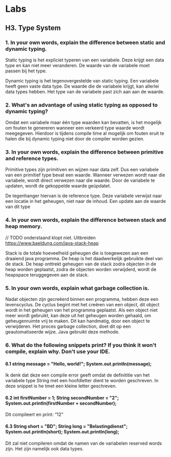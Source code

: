 # Labs

## H3. Type System

### 1. In your own words, explain the difference between static and dynamic typing.

Static typing is het expliciet typeren van een variabele. Deze krijgt een data type en kan niet meer veranderen. De waarde van de variabele moet passen bij het type.

Dynamic typing is het tegenovergestelde van static typing. Een variabele heeft geen vaste data type. De waarde die de variabele krijgt, kan allerlei data types hebben. Het type van de variabele past zich aan aan de waarde.

### 2. What's an advantage of using static typing as opposed to dynamic typing?

Omdat een variabele maar één type waarden kan bevatten, is het mogelijk om fouten te genereren wanneer een verkeerd type waarde wordt meegegeven. Hierdoor is tijdens compile time al mogelijk om fouten eruit te halen die bij dynamic typing niet door de compiler worden gezien.

### 3. In your own words, explain the difference between primitive and reference types.

Primitive types zijn primitiven en wijzen naar data zelf. Dus een variabele van een primitief type bevat een waarde. Wanneer verwezen wordt naar die variabele, wordt direct verwezen naar die waarde. Door de variabele te updaten, wordt de gekoppelde waarde geüpdatet.

De tegenhanger hiervan is de reference type. Deze variabele verwijst naar een locatie in het geheugen, niet naar de inhoud. Een update aan de waarde van dit type

### 4. In your own words, explain the difference between stack and heap memory.

// TODO onderstaand klopt niet. Uitbreiden
https://www.baeldung.com/java-stack-heap

Stack is de totale hoeveelheid geheugen die is toegewezen aan een draaiend java programma. De heap is het daadwerkelijk gebruikte deel van de stack. De heap onttrekt geheugen van de stack zodra objecten in de heap worden geplaatst, zodra de objecten worden verwijderd, wordt de heapspace teruggegeven aan de stack.

### 5. In your own words, explain what garbage collection is.

Nadat objecten zijn gecreëerd binnen een programma, hebben deze een levenscyclus. De cyclus begint met het creëren van een object, dit object wordt in het geheugen van het programma geplaatst. Als een object niet meer wordt gebruikt, kan deze uit het geheugen worden gehaald, om geheugenruimte vrij te maken. Dit kan handmatig, door een object te verwijderen. Het proces garbage collection, doet dit op een geautomatiseerde wijze. Java gebruikt deze methode.

### 6. What do the following snippets print? If you think it won't compile, explain why. Don't use your IDE.

#### 6.1 string message = "Hello, world!"; System.out.println(message);

Ik denk dat deze een compile error geeft omdat de definititie van het variabele type String met een hoofdletter dient te worden geschreven. In deze snippet is he tmet een kleine letter geschreven.

#### 6.2 int firstNumber = 1; String secondNumber = "2"; System.out.println(firstNumber + secondNumber);

Dit compileert en print: “12”

#### 6.3  String short = "BD"; String long = "Belastingdienst"; System.out.println(short); System.out.println(long);

Dit zal niet compileren omdat de namen van de variabelen reserved words zijn. Het zijn namelijk ook data types. 

